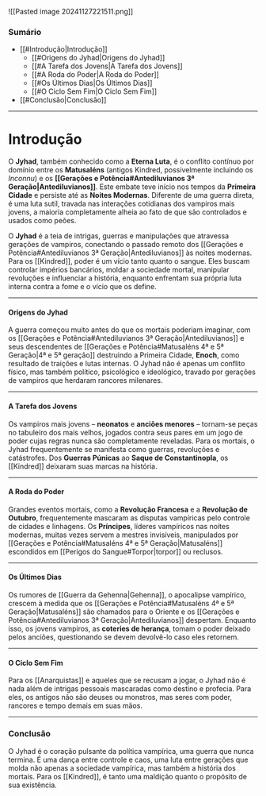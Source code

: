 
![[Pasted image 20241127221511.png]]

### Sumário
- [[#Introdução|Introdução]]
    - [[#Origens do Jyhad|Origens do Jyhad]]
    - [[#A Tarefa dos Jovens|A Tarefa dos Jovens]]
    - [[#A Roda do Poder|A Roda do Poder]]
    - [[#Os Últimos Dias|Os Últimos Dias]]
    - [[#O Ciclo Sem Fim|O Ciclo Sem Fim]]
- [[#Conclusão|Conclusão]]

---
# Introdução

O **Jyhad**, também conhecido como a **Eterna Luta**, é o conflito contínuo por domínio entre os **Matusaléns** (antigos Kindred, possivelmente incluindo os *Inconnu*) e os **[[Gerações e Potência#Antediluvianos 3ª Geração|Antediluvianos]]**. Este embate teve início nos tempos da **Primeira Cidade** e persiste até as **Noites Modernas**. Diferente de uma guerra direta, é uma luta sutil, travada nas interações cotidianas dos vampiros mais jovens, a maioria completamente alheia ao fato de que são controlados e usados como peões.

O **Jyhad** é a teia de intrigas, guerras e manipulações que atravessa gerações de vampiros, conectando o passado remoto dos [[Gerações e Potência#Antediluvianos 3ª Geração|Antediluvianos]] às noites modernas. Para os [[Kindred]], poder é um vício tanto quanto o sangue. Eles buscam controlar impérios bancários, moldar a sociedade mortal, manipular revoluções e influenciar a história, enquanto enfrentam sua própria luta interna contra a fome e o vício que os define.

---
#### **Origens do Jyhad**

A guerra começou muito antes do que os mortais poderiam imaginar, com os [[Gerações e Potência#Antediluvianos 3ª Geração|Antediluvianos]] e seus descendentes de [[Gerações e Potência#Matusaléns 4ª e 5ª Geração|4ª e 5ª geração]] destruindo a Primeira Cidade, **Enoch**, como resultado de traições e lutas internas. O Jyhad não é apenas um conflito físico, mas também político, psicológico e ideológico, travado por gerações de vampiros que herdaram rancores milenares.

---
#### **A Tarefa dos Jovens**

Os vampiros mais jovens – **neonatos** e **anciões menores** – tornam-se peças no tabuleiro dos mais velhos, jogados contra seus pares em um jogo de poder cujas regras nunca são completamente reveladas. Para os mortais, o Jyhad frequentemente se manifesta como guerras, revoluções e catástrofes. Dos **Guerras Púnicas** ao **Saque de Constantinopla**, os [[Kindred]] deixaram suas marcas na história.

---

#### **A Roda do Poder**

Grandes eventos mortais, como a **Revolução Francesa** e a **Revolução de Outubro**, frequentemente mascaram as disputas vampíricas pelo controle de cidades e linhagens. Os **Príncipes**, líderes vampíricos nas noites modernas, muitas vezes servem a mestres invisíveis, manipulados por [[Gerações e Potência#Matusaléns 4ª e 5ª Geração|Matusaléns]] escondidos em [[Perigos do Sangue#Torpor|torpor]] ou reclusos.

---
#### **Os Últimos Dias**

Os rumores de [[Guerra da Gehenna|Gehenna]], o apocalipse vampírico, crescem à medida que os [[Gerações e Potência#Matusaléns 4ª e 5ª Geração|Matusaléns]] são chamados para o Oriente e os [[Gerações e Potência#Antediluvianos 3ª Geração|Antediluvianos]] despertam. Enquanto isso, os jovens vampiros, as **coteries de herança**, tomam o poder deixado pelos anciões, questionando se devem devolvê-lo caso eles retornem.

---
#### **O Ciclo Sem Fim**

Para os [[Anarquistas]] e aqueles que se recusam a jogar, o Jyhad não é nada além de intrigas pessoais mascaradas como destino e profecia. Para eles, os antigos não são deuses ou monstros, mas seres com poder, rancores e tempo demais em suas mãos.

---
### Conclusão

O Jyhad é o coração pulsante da política vampírica, uma guerra que nunca termina. É uma dança entre controle e caos, uma luta entre gerações que molda não apenas a sociedade vampírica, mas também a história dos mortais. Para os [[Kindred]], é tanto uma maldição quanto o propósito de sua existência.